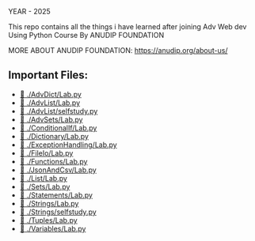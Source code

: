 YEAR - 2025

This repo contains all the things i have learned after joining Adv Web dev Using Python Course By ANUDIP FOUNDATION

MORE ABOUT ANUDIP FOUNDATION: https://anudip.org/about-us/

## Important Files:

- [📌 ./AdvDict/Lab.py](./AdvDict/Lab.py)
- [📌 ./AdvList/Lab.py](./AdvList/Lab.py)
- [📌 ./AdvList/selfstudy.py](./AdvList/selfstudy.py)
- [📌 ./AdvSets/Lab.py](./AdvSets/Lab.py)
- [📌 ./ConditionalIf/Lab.py](./ConditionalIf/Lab.py)
- [📌 ./Dictionary/Lab.py](./Dictionary/Lab.py)
- [📌 ./ExceptionHandling/Lab.py](./ExceptionHandling/Lab.py)
- [📌 ./FileIo/Lab.py](./FileIo/Lab.py)
- [📌 ./Functions/Lab.py](./Functions/Lab.py)
- [📌 ./JsonAndCsv/Lab.py](./JsonAndCsv/Lab.py)
- [📌 ./List/Lab.py](./List/Lab.py)
- [📌 ./Sets/Lab.py](./Sets/Lab.py)
- [📌 ./Statements/Lab.py](./Statements/Lab.py)
- [📌 ./Strings/Lab.py](./Strings/Lab.py)
- [📌 ./Strings/selfstudy.py](./Strings/selfstudy.py)
- [📌 ./Tuples/Lab.py](./Tuples/Lab.py)
- [📌 ./Variables/Lab.py](./Variables/Lab.py)
